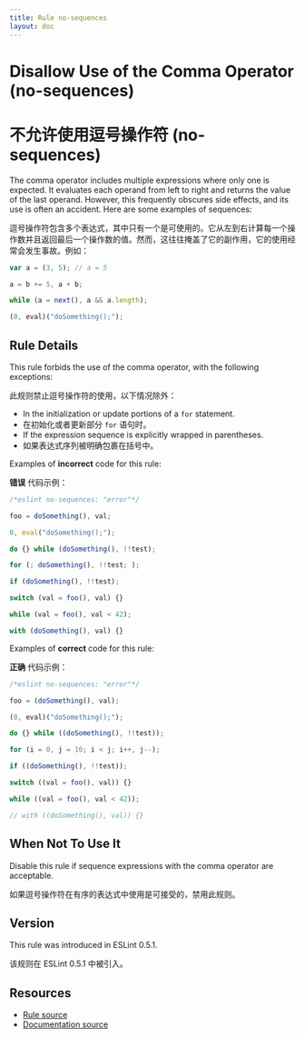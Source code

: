 ```yaml
---
title: Rule no-sequences
layout: doc
---
```

<!-- Note: No pull requests accepted for this file. See README.md in the root directory for details. -->

# Disallow Use of the Comma Operator (no-sequences)

# 不允许使用逗号操作符 (no-sequences)

The comma operator includes multiple expressions where only one is expected. It evaluates each operand from left to right and returns the value of the last operand. However, this frequently obscures side effects, and its use is often an accident. Here are some examples of sequences:

逗号操作符包含多个表达式，其中只有一个是可使用的。它从左到右计算每一个操作数并且返回最后一个操作数的值。然而，这往往掩盖了它的副作用，它的使用经常会发生事故。例如：

```js
var a = (3, 5); // a = 5

a = b += 5, a + b;

while (a = next(), a && a.length);

(0, eval)("doSomething();");
```

## Rule Details

This rule forbids the use of the comma operator, with the following exceptions:

此规则禁止逗号操作符的使用，以下情况除外：

* In the initialization or update portions of a `for` statement.
* 在初始化或者更新部分 `for` 语句时。
* If the expression sequence is explicitly wrapped in parentheses.
* 如果表达式序列被明确包裹在括号中。

Examples of **incorrect** code for this rule:

**错误** 代码示例：

```js
/*eslint no-sequences: "error"*/

foo = doSomething(), val;

0, eval("doSomething();");

do {} while (doSomething(), !!test);

for (; doSomething(), !!test; );

if (doSomething(), !!test);

switch (val = foo(), val) {}

while (val = foo(), val < 42);

with (doSomething(), val) {}
```

Examples of **correct** code for this rule:

**正确** 代码示例：

```js
/*eslint no-sequences: "error"*/

foo = (doSomething(), val);

(0, eval)("doSomething();");

do {} while ((doSomething(), !!test));

for (i = 0, j = 10; i < j; i++, j--);

if ((doSomething(), !!test));

switch ((val = foo(), val)) {}

while ((val = foo(), val < 42));

// with ((doSomething(), val)) {}
```

## When Not To Use It

Disable this rule if sequence expressions with the comma operator are acceptable.

如果逗号操作符在有序的表达式中使用是可接受的，禁用此规则。

## Version

This rule was introduced in ESLint 0.5.1.

该规则在 ESLint 0.5.1 中被引入。

## Resources

* [Rule source](https://github.com/eslint/eslint/tree/master/lib/rules/no-sequences.js)
* [Documentation source](https://github.com/eslint/eslint/tree/master/docs/rules/no-sequences.md)
